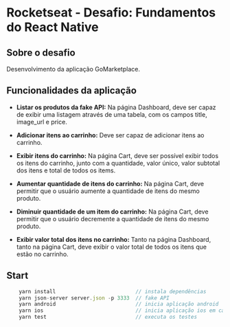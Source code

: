 # Rocketseat - Desafio: Fundamentos do React Native

## Sobre o desafio

Desenvolvimento da aplicação GoMarketplace.

## Funcionalidades da aplicação
- **Listar os produtos da fake API:** Na página Dashboard, deve ser capaz de exibir uma listagem através de uma tabela, com os campos title, image_url e price.

- **Adicionar itens ao carrinho:** Deve ser capaz de adicionar itens ao carrinho.

- **Exibir itens do carrinho:** Na página Cart, deve ser possível exibir todos os itens do carrinho, junto com a quantidade, valor único, valor subtotal dos itens e total de todos os items.

- **Aumentar quantidade de itens do carrinho:** Na página Cart, deve permitir que o usuário aumente a quantidade de itens do mesmo produto.

- **Diminuir quantidade de um item do carrinho:** Na página Cart, deve permitir que o usuário decremente a quantidade de itens do mesmo produto.

- **Exibir valor total dos itens no carrinho:** Tanto na página Dashboard, tanto na página Cart, deve exibir o valor total de todos os itens que estão no carrinho.


## Start

```js
    yarn install                          // instala dependências
    yarn json-server server.json -p 3333  // fake API
    yarn android                          // inicia aplicação android
    yarn ios                              // inicia aplicação ios em caso de Mac
    yarn test                             // executa os testes
```
